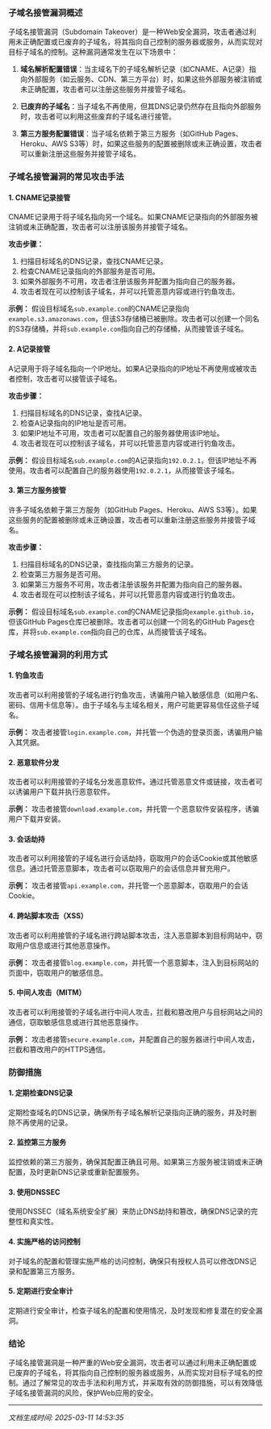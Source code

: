 ### 子域名接管漏洞概述

子域名接管漏洞（Subdomain Takeover）是一种Web安全漏洞，攻击者通过利用未正确配置或已废弃的子域名，将其指向自己控制的服务器或服务，从而实现对目标子域名的控制。这种漏洞通常发生在以下场景中：

1. **域名解析配置错误**：当主域名下的子域名解析记录（如CNAME、A记录）指向外部服务（如云服务、CDN、第三方平台）时，如果这些外部服务被注销或未正确配置，攻击者可以注册这些服务并接管子域名。
  
2. **已废弃的子域名**：当子域名不再使用，但其DNS记录仍然存在且指向外部服务时，攻击者可以利用这些废弃的子域名进行接管。

3. **第三方服务配置错误**：当子域名依赖于第三方服务（如GitHub Pages、Heroku、AWS S3等）时，如果这些服务的配置被删除或未正确设置，攻击者可以重新注册这些服务并接管子域名。

### 子域名接管漏洞的常见攻击手法

#### 1. **CNAME记录接管**
CNAME记录用于将子域名指向另一个域名。如果CNAME记录指向的外部服务被注销或未正确配置，攻击者可以注册该服务并接管子域名。

**攻击步骤：**
1. 扫描目标域名的DNS记录，查找CNAME记录。
2. 检查CNAME记录指向的外部服务是否可用。
3. 如果外部服务不可用，攻击者注册该服务并配置为指向自己的服务器。
4. 攻击者现在可以控制该子域名，并可以托管恶意内容或进行钓鱼攻击。

**示例：**
假设目标域名`sub.example.com`的CNAME记录指向`example.s3.amazonaws.com`，但该S3存储桶已被删除。攻击者可以创建一个同名的S3存储桶，并将`sub.example.com`指向自己的存储桶，从而接管该子域名。

#### 2. **A记录接管**
A记录用于将子域名指向一个IP地址。如果A记录指向的IP地址不再使用或被攻击者控制，攻击者可以接管该子域名。

**攻击步骤：**
1. 扫描目标域名的DNS记录，查找A记录。
2. 检查A记录指向的IP地址是否可用。
3. 如果IP地址不可用，攻击者可以配置自己的服务器使用该IP地址。
4. 攻击者现在可以控制该子域名，并可以托管恶意内容或进行钓鱼攻击。

**示例：**
假设目标域名`sub.example.com`的A记录指向`192.0.2.1`，但该IP地址不再使用。攻击者可以配置自己的服务器使用`192.0.2.1`，从而接管该子域名。

#### 3. **第三方服务接管**
许多子域名依赖于第三方服务（如GitHub Pages、Heroku、AWS S3等）。如果这些服务的配置被删除或未正确设置，攻击者可以重新注册这些服务并接管子域名。

**攻击步骤：**
1. 扫描目标域名的DNS记录，查找指向第三方服务的记录。
2. 检查第三方服务是否可用。
3. 如果第三方服务不可用，攻击者注册该服务并配置为指向自己的服务器。
4. 攻击者现在可以控制该子域名，并可以托管恶意内容或进行钓鱼攻击。

**示例：**
假设目标域名`sub.example.com`的CNAME记录指向`example.github.io`，但该GitHub Pages仓库已被删除。攻击者可以创建一个同名的GitHub Pages仓库，并将`sub.example.com`指向自己的仓库，从而接管该子域名。

### 子域名接管漏洞的利用方式

#### 1. **钓鱼攻击**
攻击者可以利用接管的子域名进行钓鱼攻击，诱骗用户输入敏感信息（如用户名、密码、信用卡信息等）。由于子域名与主域名相关，用户可能更容易信任这些子域名。

**示例：**
攻击者接管`login.example.com`，并托管一个伪造的登录页面，诱骗用户输入其凭据。

#### 2. **恶意软件分发**
攻击者可以利用接管的子域名分发恶意软件。通过托管恶意文件或链接，攻击者可以诱骗用户下载并执行恶意软件。

**示例：**
攻击者接管`download.example.com`，并托管一个恶意软件安装程序，诱骗用户下载并安装。

#### 3. **会话劫持**
攻击者可以利用接管的子域名进行会话劫持，窃取用户的会话Cookie或其他敏感信息。通过托管恶意脚本，攻击者可以窃取用户的会话信息并冒充用户。

**示例：**
攻击者接管`api.example.com`，并托管一个恶意脚本，窃取用户的会话Cookie。

#### 4. **跨站脚本攻击（XSS）**
攻击者可以利用接管的子域名进行跨站脚本攻击，注入恶意脚本到目标网站中，窃取用户信息或进行其他恶意操作。

**示例：**
攻击者接管`blog.example.com`，并托管一个恶意脚本，注入到目标网站的页面中，窃取用户的敏感信息。

#### 5. **中间人攻击（MITM）**
攻击者可以利用接管的子域名进行中间人攻击，拦截和篡改用户与目标网站之间的通信，窃取敏感信息或进行其他恶意操作。

**示例：**
攻击者接管`secure.example.com`，并配置自己的服务器进行中间人攻击，拦截和篡改用户的HTTPS通信。

### 防御措施

#### 1. **定期检查DNS记录**
定期检查域名的DNS记录，确保所有子域名解析记录指向正确的服务，并及时删除不再使用的记录。

#### 2. **监控第三方服务**
监控依赖的第三方服务，确保其配置正确且可用。如果第三方服务被注销或未正确配置，及时更新DNS记录或重新配置服务。

#### 3. **使用DNSSEC**
使用DNSSEC（域名系统安全扩展）来防止DNS劫持和篡改，确保DNS记录的完整性和真实性。

#### 4. **实施严格的访问控制**
对子域名的配置和管理实施严格的访问控制，确保只有授权人员可以修改DNS记录和配置第三方服务。

#### 5. **定期进行安全审计**
定期进行安全审计，检查子域名的配置和使用情况，及时发现和修复潜在的安全漏洞。

### 结论

子域名接管漏洞是一种严重的Web安全漏洞，攻击者可以通过利用未正确配置或已废弃的子域名，将其指向自己控制的服务器或服务，从而实现对目标子域名的控制。通过了解常见的攻击手法和利用方式，并采取有效的防御措施，可以有效降低子域名接管漏洞的风险，保护Web应用的安全。

---

*文档生成时间: 2025-03-11 14:53:35*






















